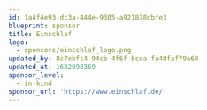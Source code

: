 ```yaml
---
id: 1a4f4e93-dc3a-444e-9305-a921878dbfe3
blueprint: sponsor
title: Einschlaf
logo:
  - sponsors/einschlaf_logo.png
updated_by: 8c7ebfc4-94cb-4f6f-bcea-fa48faf79a68
updated_at: 1682098369
sponsor_level:
  - in-kind
sponsor_url: 'https://www.einschlaf.de/'
---
```

